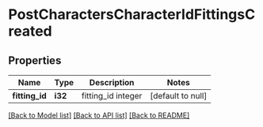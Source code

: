 # PostCharactersCharacterIdFittingsCreated

## Properties
Name | Type | Description | Notes
------------ | ------------- | ------------- | -------------
**fitting_id** | **i32** | fitting_id integer | [default to null]

[[Back to Model list]](../README.md#documentation-for-models) [[Back to API list]](../README.md#documentation-for-api-endpoints) [[Back to README]](../README.md)


